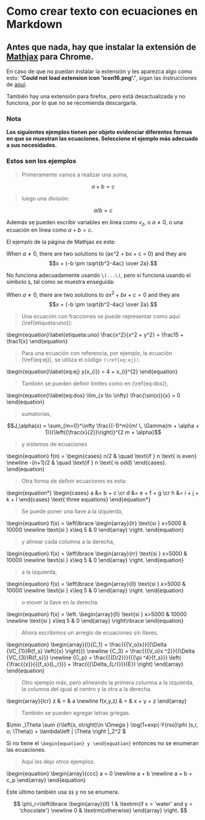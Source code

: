 # Como crear texto con ecuaciones en Markdown

## Antes que nada, hay que instalar la extensión de [Mathjax](https://chrome.google.com/webstore/detail/mathjax-plugin-for-github/ioemnmodlmafdkllaclgeombjnmnbima/related) para Chrome.

En caso de que no puedan instalar la extensión y les aparezca algo como esto:
**'Could not load extension icon 'icon16.png'.'**, sigan las instrucciones de [aquí](https://github.com/orsharir/github-mathjax/issues/24#issuecomment-462956434).

También hay una extensión para firefox, pero está desactualizada y no funciona, por lo que no se recomienda descargarla. 

### Nota
**Los siguientes ejemplos tienen por objeto evidenciar diferentes formas en que se muestran las ecuaciones. Seleccione el ejemplo más adecuado a sus necesidades.** 


### Estos son los ejemplos

>Primeramente vamos a realizar una suma,

$$a+b=c$$


>luego una división:

$$a/b=c$$


Además se pueden escribir variables en línea como $v_z$, o  $a \ne 0$, o una ecuación en línea como $a + b = c$.

El ejemplo de la página de Mathjax es este:

When $a \ne 0$, there are two solutions to \(ax^2 + bx + c = 0\) and they are
$$x = {-b \pm \sqrt{b^2-4ac} \over 2a}.$$


No funciona adecuadamente usando `\(...\)`, pero sí funciona usando el símbolo `$`, tal como se muestra enseguida:

When $a \ne 0$, there are two solutions to $ax^2 + bx + c = 0$ and they are
$$x = {-b \pm \sqrt{b^2-4ac} \over 2a}.$$


>Una ecuación con fracciones se puede representar como aquí (\ref{etiqueta:uno}):

\begin{equation}\label{etiqueta:uno}
\frac{x^2}{x^2 + y^2} = \frac15 + \frac1{x}
\end{equation}


>Para una ecuación con referencia, por ejemplo, la ecuación (\ref{eq:ej}), se utiliza el código `(\ref{eq:ej})`.

\begin{equation}\label{eq:ej}
y(x_{i}) = 4 + x_{i}^{2}
\end{equation}


>También se pueden definir límites como en (\ref{eq:dos}),

\begin{equation}\label{eq:dos}
\lim_{x \to \infty} \frac{\sin(x)}{x} = 0
\end{equation}


> sumatorias,

$$J_\alpha(x) = \sum_{m=0}^\infty \frac{(-1)^m}{m! \, \Gamma(m + \alpha + 1)}{\left({\frac{x}{2}}\right)}^{2 m + \alpha}$$


>y sistemas de ecuaciones

\begin{equation}
f(n) =
  \begin{cases}
    n/2       & \quad \text{if } n \text{ is even} \newline
    -(n+1)/2  & \quad \text{if } n \text{ is odd}
  \end{cases}.
\end{equation}


> Otra forma de definir ecuaciones es esta:

\begin{equation*}
\begin{cases}
  a &= b + c \cr
  d &= e + f + g \cr
  h &= i + j + k + l
\end{cases}
\text{ three equations}
\end{equation*}


> Se puede poner una llave a la izquierda,

\begin{equation}
f(x) = \left\lbrace
\begin{array}{lr}
\text{si } x>5000 & 10000 \newline
\text{si } x\leq 5 & 0
\end{array}
\right.
\end{equation}


> y alinear cada columna a la derecha,

\begin{equation}
f(x) = \left\lbrace
\begin{array}{rr}
\text{si } x>5000 & 10000 \newline
\text{si } x\leq 5 & 0
\end{array}
\right.
\end{equation}


> a la izquierda,

\begin{equation}
f(x) = \left\lbrace
\begin{array}{ll}
\text{si } x>5000 & 10000 \newline
\text{si } x\leq 5 & 0
\end{array}
\right.
\end{equation}


> o mover la llave en la derecha.

\begin{equation}
f(x) = \left.
\begin{array}{ll}
\text{si } x>5000 & 10000 \newline
\text{si } x\leq 5 & 0
\end{array}
\right\rbrace 
\end{equation}


> Ahora escribimos un arreglo de ecuaciones sin llaves.

\begin{equation}
\begin{array}{l}{C_1} = \frac{{{V_o}x}}{{\Delta {VC_{1}}R{f_s} \left({x} \right)}} \newline {C_3} = \frac{{{V_o}x ^2}}{{\Delta {VC_{3}}R{f_s}}} \newline {C_p} = \frac{{{D/2}}}{{{\pi ^4}{f_s}}} \left( {\frac{{x}}{{{f_s}{L_r}}} + \frac{{{\Delta_{Lr}}}}{E}} \right) \end{array}
\end{equation}


> Otro ejemplo más, pero alineando la primera columna a la izquierda, la columna del igual al centro y la otra a la derecha.

\begin{array}{lcr} z & = & a \newline f(x,y,z) & = & x + y + z \end{array}


> También se pueden agregar letras griegas.

$\min _\Theta \sum {r\left(s, o\right)\in \Omega } \log(1+exp(-Y{rso}\phi (s,r, o; \Theta)) + \lambda\left | \Theta \right |_2^2 $


Si no tiene el `\begin{equation} y \end{equation}` entonces no se enumeran las ecuaciones.


>Aquí les dejo otros ejemplos:

\begin{equation}
\begin{array}{ccc}
  a = 0  \newline 
  a + b \newline 
  a + b + c_p
\end{array}
\end{equation}


Este último también usa `$$` y no se enumera.

$$
\phi_r=\left\lbrace
\begin{array}{ll}
1 & \textrm{if x = 'water'  
and y = 'chocolate'}  \newline
0 & \textrm{otherwise}
\end{array}
\right.
$$
